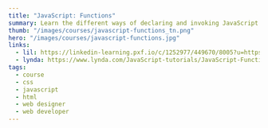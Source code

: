 ```yaml
---
title: "JavaScript: Functions"
summary: Learn the different ways of declaring and invoking JavaScript functions, the "subprograms" that power your code.
thumb: "/images/courses/javascript-functions_tn.png"
hero: "/images/courses/javascript-functions.jpg"
links:
  - lil: https://linkedin-learning.pxf.io/c/1252977/449670/8005?u=https%3A%2F%2Fwww.linkedin.com%2Flearning%2Fjavascript-functions
  - lynda: https://www.lynda.com/JavaScript-tutorials/JavaScript-Functions/148137-2.html
tags:
  - course
  - css
  - javascript
  - html
  - web designer
  - web developer
---
```

